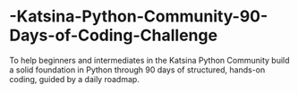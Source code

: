 # -Katsina-Python-Community-90-Days-of-Coding-Challenge
To help beginners and intermediates in the Katsina Python Community build a solid foundation in Python through 90 days of structured, hands-on coding, guided by a daily roadmap.
